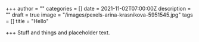 +++
author = ""
categories = []
date = 2021-11-02T07:00:00Z
description = ""
draft = true
image = "/images/pexels-arina-krasnikova-5951545.jpg"
tags = []
title = "Hello"

+++
Stuff and things and placeholder text.